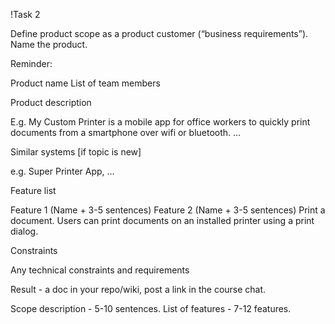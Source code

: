 !Task 2  

Define product scope as a product customer (“business requirements”). Name the product.

Reminder:

Product name
List of team members

Product description

E.g. My Custom Printer is a mobile app for office workers to quickly print documents from a smartphone over wifi or bluetooth. … 

Similar systems [if topic is new]

e.g. Super Printer App, …

Feature list

Feature 1 (Name + 3-5 sentences)
Feature 2 (Name + 3-5 sentences)
Print a document. Users can print documents on an installed printer using a print dialog.

Constraints

Any technical constraints and requirements

Result - a doc in your repo/wiki, post a link in the course chat.

Scope description - 5-10 sentences.
List of features - 7-12 features.